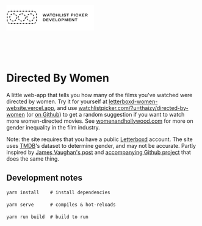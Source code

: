 <a href="https://github.com/GoodbyteCo/Directed-By-Women">
  <img width="230" alt="Watchlist Picker Development" src="public/dev-logo.png">
</a>

<br><br><br>

# Directed By Women

A little web-app that tells you how many of the films you've watched were directed by women. Try it for yourself at [letterboxd-women-website.vercel.app](https://letterboxd-women-website.vercel.app/), and use [watchlistpicker.com/?u=thaizy/directed-by-women](https://watchlistpicker.com/?u=thaizy/directed-by-women) (or [on Github](https://github.com/GoodbyteCo/Letterboxd-Watchlist-Picker)) to get a random suggestion if you want to watch more women-directed movies. See [womenandhollywood.com](https://womenandhollywood.com/resources/statistics/) for more on gender inequality in the film industry.

Note: the site requires that you have a public [Letterboxd](https://letterboxd.com/) account. The site uses [TMDB](https://www.themoviedb.org/)'s dataset to determine gender, and may not be accurate. Partly inspired by [James Vaughan's post](https://jamesbvaughan.com/movie-director-genders/) and [accompanying Github project](https://github.com/jamesbvaughan/gender-breakdowns) that does the same thing.

## Development notes

```
yarn install    # install dependencies

yarn serve      # compiles & hot-reloads

yarn run build  # build to run
```
